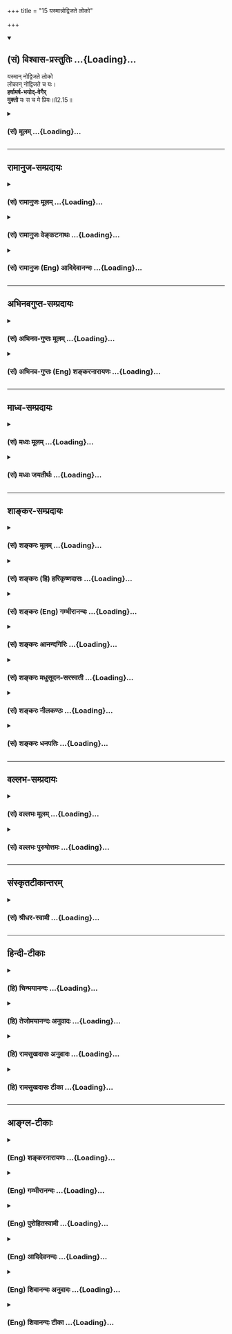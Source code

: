 +++
title = "15 यस्मान्नोद्विजते लोको"

+++
<div class="js_include" newlevelforh1="2" title="(सं) विश्वास-प्रस्तुतिः" unfilled url="/purANam_vaiShNavam/mahAbhAratam/06-bhIShma-parva/03-bhagavad-gItA-parva/saMskRtam/vishvAsa-prastutiH/12_bhakti-yogaH/15_yasmAnnodvijate_l.md">
<details open><summary><h2>(सं) विश्वास-प्रस्तुतिः ...{Loading}...</h2></summary>

यस्मान् नोद्विजते लोको  
लोकान् नोद्विजते च यः।  
**हर्षामर्ष-भयोद्-वेगैर्**  
**मुक्तो** यः स च मे प्रियः॥12.15॥
</details>
</div>
<div class="js_include collapsed" newlevelforh1="3" title="(सं) मूलम्" unfilled url="/purANam_vaiShNavam/mahAbhAratam/06-bhIShma-parva/03-bhagavad-gItA-parva/saMskRtam/mUlam/12_bhakti-yogaH/15_yasmAnnodvijate_l.md">
<details><summary><h3>(सं) मूलम् ...{Loading}...</h3></summary>

यस्मान्नोद्विजते लोको लोकान्नोद्विजते च यः।  
हर्षामर्षभयोद्वेगैर्मुक्तो यः स च मे प्रियः।।12.15।।
</details>
</div>


_________________
## रामानुज-सम्प्रदायः
<div class="js_include collapsed" newlevelforh1="3" title="(सं) रामानुजः मूलम्" unfilled url="/purANam_vaiShNavam/mahAbhAratam/06-bhIShma-parva/03-bhagavad-gItA-parva/saMskRtam/rAmAnujaH/mUlam/12_bhakti-yogaH/15_yasmAnnodvijate_l.md">
<details><summary><h3>(सं) रामानुजः मूलम् ...{Loading}...</h3></summary>

।।12.15।।**यस्मात्** कर्मनिष्ठात् पुरुषान्निमित्तभूतात् **लोको न
उद्विजते;** यः लोकोद्वेगकरं कर्म किंचिद् अपि न करोति इत्यर्थः। **लोकात्
च** निमित्तभूताद् **यः न उद्विजते;** यम् उद्दिश्य सर्वलोको न उद्वेगकरं
कर्म करोति; सर्वाविरोधित्वनिश्चयात्। अतएव कंचन प्रतिहर्षेण; कंचन प्रति
अमर्षेण; कंचन प्रति भयेन; कंचन प्रति उद्वेगेन **मुक्तः** एवंभूतः **यः
सः** अपि **मे प्रियः।**

</details>
</div>
<div class="js_include collapsed" newlevelforh1="3" title="(सं) रामानुजः वेङ्कटनाथः" unfilled url="/purANam_vaiShNavam/mahAbhAratam/06-bhIShma-parva/03-bhagavad-gItA-parva/saMskRtam/rAmAnujaH/venkaTanAthaH/12_bhakti-yogaH/15_yasmAnnodvijate_l.md">
<details><summary><h3>(सं) रामानुजः वेङ्कटनाथः ...{Loading}...</h3></summary>

  
  
।।12.15।। अथ निर्ममत्वादिफलभूतं लोकोद्वेगकरकर्मत्यागरूपं गुणं
विदधत्तत्फलयोगं च दर्शयति -- यस्मात् इति श्लोकेन।
यच्छब्दावृत्तिमात्रेणाधिकार्यन्तरत्वशङ्कानिवृत्त्यर्थंयस्मात्कर्मनिष्ठादित्युक्तम्।
लोकगताया उद्वेगनिवृत्तेः कर्मनिष्ठं प्रति
विधातुमशक्यत्वादुद्वेगकारणभूतकर्मनिवृत्तिर्विधेयत्वेन विवक्षितेति
दर्शयतियो लोकोद्वेगकरमिति। अपकाररूपत्वाभावेऽप्यश्लीलभाषणादिमात्रेणापि हि
लोकोद्वेगो जायत इत्यभिप्रायेणकञ्चिदपीत्युक्तम्। एतेनअद्वेष्टा \[12।13\]
इत्यादिना पूर्वोक्तात्समः शत्रौ च \[12।18\] इत्यादिना वक्ष्यमाणाच्च
वैषम्यं सिद्धम्। लोकान्नोद्विजते च यः इत्यत्रापि हेत्वभावे तात्पर्यम्;
अन्यथा पूर्वोत्तरपौनरुक्त्यप्रसङ्गात्। अस्मिन्नपि
श्लोकेहर्षामर्षभयोद्वेगैर्मुक्तः इत्युद्वेगाभावस्य
विहितत्वात्यस्मान्नोद्विजते इत्यनेन
भिन्नरीतित्वप्रसङ्गाच्चेत्यभिप्रायेणाहयमुद्दिश्येति।
लोकगतोद्वेगकरकर्मनिवृत्तिरपि नास्य विधेयेति विधेयं दर्शयितुं लोकस्य
तथाविधकर्माकरणे हेतुमाहसर्वेति। यथा सर्वाविरोधित्वेन कर्मनिष्ठं लोको
निश्चिनुयात्; तथाऽसौ कर्मनिष्ठो वर्तेतेत्युक्तं भवति। यो न हृष्यति न
द्वेष्टि \[12।17\] इति वक्ष्यमाणादत्र हर्षादेर्विषयभेदेन निवर्तकभेदेन च
वैषम्यज्ञापनायाहअत एव कञ्चन प्रतीति। अत एवेति
उपकारापकारादिहेतुभेदाभावादित्यर्थः। कञ्चन प्रत्युद्वेगेनेति **भयादेः**
पृथगुक्तत्वाद्भयकार्यभूतं कर्म वा जुगुप्सा
वाऽत्रोद्वेगः। यस्मान्नोद्विजते इत्यादिवाक्यत्रयार्थसङ्कलनेनाहय एवम्भूत
इति। पूर्वश्लोकोक्तमैत्रत्वकरुणत्वादिगुणगणाभावेऽपि
लोकोद्वेगकरकर्मनिवृत्तिमात्रेणापि प्रीतो भवामीतिस च इत्यादिनोच्यत इत्याह
-- सोऽपीति।  
  

</details>
</div>
<div class="js_include collapsed" newlevelforh1="3" title="(सं) रामानुजः (Eng) आदिदेवानन्दः" unfilled url="/purANam_vaiShNavam/mahAbhAratam/06-bhIShma-parva/03-bhagavad-gItA-parva/saMskRtam/rAmAnujaH/english/AdidevAnandaH/12_bhakti-yogaH/15_yasmAnnodvijate_l.md">
<details><summary><h3>(सं) रामानुजः (Eng) आदिदेवानन्दः ...{Loading}...</h3></summary>

12.15 That person who is engaged in Karma Yoga does not become the cause of 'fear to the world'; he does nothing to cause fear to the world. He has no cause to 'fear the world,' i.e., no action on the part of others can cause him fear because of the certainty that he is not inimical to the world. Therefore he is not in the habit of showing favour towards someone and intolerance towards others; he has no fear of some or repulsion for others. Such a person is dear to Me.

</details>
</div>


_________________
## अभिनवगुप्त-सम्प्रदायः
<div class="js_include collapsed" newlevelforh1="3" title="(सं) अभिनव-गुप्तः मूलम्" unfilled url="/purANam_vaiShNavam/mahAbhAratam/06-bhIShma-parva/03-bhagavad-gItA-parva/saMskRtam/abhinava-guptaH/mUlam/12_bhakti-yogaH/15_yasmAnnodvijate_l.md">
<details><summary><h3>(सं) अभिनव-गुप्तः मूलम् ...{Loading}...</h3></summary>

।।12.15 -- 12.20।। यस्मादित्यादि मे प्रिया इत्यन्तम्। अनिकेतः -- इदमेव
मया कर्तव्यम् इति यस्य नास्ति प्रतिज्ञा। यथाप्राप्तहेवाकितया
सुखदुःखादिकमुपभुञ्ज्ञानः परमेश्वरविषयसमावेशितहृदयः सुखेनैव प्राप्नोति
परमकैवल्यम् इति।  
  
।। शिवम्।।

</details>
</div>
<div class="js_include collapsed" newlevelforh1="3" title="(सं) अभिनव-गुप्तः (Eng) शङ्करनारायणः" unfilled url="/purANam_vaiShNavam/mahAbhAratam/06-bhIShma-parva/03-bhagavad-gItA-parva/saMskRtam/abhinava-guptaH/english/shankaranArAyaNaH/12_bhakti-yogaH/15_yasmAnnodvijate_l.md">
<details><summary><h3>(सं) अभिनव-गुप्तः (Eng) शङ्करनारायणः ...{Loading}...</h3></summary>

12.15 See Comment under 12.20

</details>
</div>


_________________
## माध्व-सम्प्रदायः
<div class="js_include collapsed" newlevelforh1="3" title="(सं) मध्वः मूलम्" unfilled url="/purANam_vaiShNavam/mahAbhAratam/06-bhIShma-parva/03-bhagavad-gItA-parva/saMskRtam/madhvaH/mUlam/12_bhakti-yogaH/15_yasmAnnodvijate_l.md">
<details><summary><h3>(सं) मध्वः मूलम् ...{Loading}...</h3></summary>

।।12.15।। Sri Madhvacharya did not comment on this sloka.

</details>
</div>
<div class="js_include collapsed" newlevelforh1="3" title="(सं) मध्वः जयतीर्थः" unfilled url="/purANam_vaiShNavam/mahAbhAratam/06-bhIShma-parva/03-bhagavad-gItA-parva/saMskRtam/madhvaH/jayatIrthaH/12_bhakti-yogaH/15_yasmAnnodvijate_l.md">
<details><summary><h3>(सं) मध्वः जयतीर्थः ...{Loading}...</h3></summary>

।।12.15।। Sri Jayatirtha did not comment on this sloka.

</details>
</div>


_________________
## शाङ्कर-सम्प्रदायः
<div class="js_include collapsed" newlevelforh1="3" title="(सं) शङ्करः मूलम्" unfilled url="/purANam_vaiShNavam/mahAbhAratam/06-bhIShma-parva/03-bhagavad-gItA-parva/saMskRtam/shankaraH/mUlam/12_bhakti-yogaH/15_yasmAnnodvijate_l.md">
<details><summary><h3>(सं) शङ्करः मूलम् ...{Loading}...</h3></summary>

।।12.15।। --,**यस्मात्** संन्यासिनः **न उद्विजते** न उद्वेगं गच्छति न
संतप्यते न संक्षुभ्यति **लोकः;** तथा **लोकात्** न **उद्विजते च यः;
हर्षामर्षभयोद्वेगैः** हर्षश्च अमर्षश्च भयं च उद्वेगश्च तैः
हर्षामर्षभयोद्वेगैः **मुक्तः** हर्षः प्रियलाभे अन्तःकरणस्य उत्कर्षः
रोमाञ्चनाश्रुपातादिलिङ्गः; अमर्षः असहिष्णुता; भयं त्रासः उद्वेगः
उद्विग्नता; तैः मुक्तः **यः स च मे प्रियः**।।

</details>
</div>
<div class="js_include collapsed" newlevelforh1="3" title="(सं) शङ्करः (हि) हरिकृष्णदासः" unfilled url="/purANam_vaiShNavam/mahAbhAratam/06-bhIShma-parva/03-bhagavad-gItA-parva/saMskRtam/shankaraH/hindI/harikRShNadAsaH/12_bhakti-yogaH/15_yasmAnnodvijate_l.md">
<details><summary><h3>(सं) शङ्करः (हि) हरिकृष्णदासः ...{Loading}...</h3></summary>

।।12.15।। जिस संन्यासीसे संसार उद्वेगको प्राप्त नहीं होता अर्थात् संतप्त
-- क्षुब्ध नहीं होता और जो स्वयं भी संसारसे उद्वेगयुक्त नहीं होता। जो
हर्ष; अमर्ष; भय और उद्वेगसे रहित है -- प्रिय वस्तुके लाभसे अन्तःकरणमें
जो उत्साह होता है; रोमाञ्च और अश्रुपात आदि जिसके चिह्न हैं उसका नाम हर्ष
है; असहिष्णुताको अमर्ष कहते हैं; त्रासका नाम भय है और उद्विग्नता ही
उद्वेग है इन सबसे जो मुक्त है वह मेरा प्यारा है।

</details>
</div>
<div class="js_include collapsed" newlevelforh1="3" title="(सं) शङ्करः (Eng) गम्भीरानन्दः" unfilled url="/purANam_vaiShNavam/mahAbhAratam/06-bhIShma-parva/03-bhagavad-gItA-parva/saMskRtam/shankaraH/english/gambhIrAnandaH/12_bhakti-yogaH/15_yasmAnnodvijate_l.md">
<details><summary><h3>(सं) शङ्करः (Eng) गम्भीरानन्दः ...{Loading}...</h3></summary>

12.15 Sah ca, he too; yasmat, owing to whom owing to which monk; lokah,
the world; na udvijate, is not disturbed, not afflicted, not agitated;
so also, yah na udvijate, he who is not disturbed; lokat, by the world;
muktah, who is free; harsa-amarsa-bhaya-udvegaih, from joy, impatience,
fear and anxiety;-harsa is elation of the mind on aciring a thing dear
to oneself, and is manifested as horripillation, shedding of tears,
etc.; amarsa is non-forbearance; bhaya is fright; udvega is distress; he
who is free from them-, is priyah, dear; me, to Me.

</details>
</div>
<div class="js_include collapsed" newlevelforh1="3" title="(सं) शङ्करः आनन्दगिरिः" unfilled url="/purANam_vaiShNavam/mahAbhAratam/06-bhIShma-parva/03-bhagavad-gItA-parva/saMskRtam/shankaraH/AnandagiriH/12_bhakti-yogaH/15_yasmAnnodvijate_l.md">
<details><summary><h3>(सं) शङ्करः आनन्दगिरिः ...{Loading}...</h3></summary>

।।12.15।। उद्वेगादिराहित्यमपि ज्ञानवतो विशेषणमित्याह -- **यस्मादिति।** न
केवलमुद्वेगं प्रत्यपादानत्वमेव संन्यासिनोऽनुपपन्नं किंतु
तत्कर्तृत्वमपीत्याह -- **तथेति।** असहिष्णुता परकीयप्रकर्षस्येति शेषः।
त्रासस्तस्करादिदर्शनाधीनः। उद्विग्नत्वमचेतनाच्चेतनाधीनस्य
लोकादगतित्वादिति यावत्।

</details>
</div>
<div class="js_include collapsed" newlevelforh1="3" title="(सं) शङ्करः मधुसूदन-सरस्वती" unfilled url="/purANam_vaiShNavam/mahAbhAratam/06-bhIShma-parva/03-bhagavad-gItA-parva/saMskRtam/shankaraH/madhusUdana-sarasvatI/12_bhakti-yogaH/15_yasmAnnodvijate_l.md">
<details><summary><h3>(सं) शङ्करः मधुसूदन-सरस्वती ...{Loading}...</h3></summary>

।।12.15।। पुनस्तस्यैव विशेषणानि -- यस्मादिति। यस्मात्सर्वभूताभयदायिनः
संन्यासिनो हेतोर्नोद्विजते न संतप्यते लोको यः कश्चिदपि जनः तथा
लोकान्निरपराधोद्वेजनैकव्रतान् खलजनान्नोद्विजते च यः अद्वैतदर्शित्वात्;
परमकारुणिकत्वेन क्षमाशीलत्वाच्च। किंच हर्षः स्वस्य प्रियलाभे
रोमाञ्चाश्रुपातादिहेतुरानन्दाभिव्यञ्जकश्चित्तवृत्तिविशेषः; अमर्षः
परोत्कर्षासहनरूपश्चित्तवृत्तिविशेषः; भयं
व्याघ्रादिदर्शनाधीनश्चित्तवृत्तिविशेषस्त्रासः। उद्वेग एकाकी कथं विजने
सर्वपरिग्रहशून्यो जीविष्यामीत्येवंविधो
व्याकुलतारूपश्चित्तवृत्तिविशेषस्तैर्हर्षामर्षभयोद्वेगैर्मुक्तो यः
अद्वैतदर्शितया तदयोग्यत्वेन तैरेव स्वयं परित्यक्तो नतु तेषां त्यागाय
स्वयं व्यापृत इति यावत्। तेन मद्भक्त इत्यनुकृष्यते। ईदृशो मद्भक्तो यः स
मे प्रिय इति पूर्ववत्।

</details>
</div>
<div class="js_include collapsed" newlevelforh1="3" title="(सं) शङ्करः नीलकण्ठः" unfilled url="/purANam_vaiShNavam/mahAbhAratam/06-bhIShma-parva/03-bhagavad-gItA-parva/saMskRtam/shankaraH/nIlakaNThaH/12_bhakti-yogaH/15_yasmAnnodvijate_l.md">
<details><summary><h3>(सं) शङ्करः नीलकण्ठः ...{Loading}...</h3></summary>

।।12.15।। स च निरहंकारो द्विविधः। समाधिस्थो व्युत्थितश्च। तयोर्लक्षणं
क्रमेणाह द्वाभ्याम् -- **यस्मादिति।** यस्मात्समाधिस्थत्वेन
काष्ठसमाल्लोको नोद्विजते न त्रस्यति। लोकादपि यो
निर्मनस्कत्वान्नोद्विजते। अतएव हर्ष इष्टलाभे सति मनस उत्फुल्लता।
अमर्षोऽसहिष्णुता। भयमात्मोच्छेदशङ्का। उद्वेगस्तत्कृतैव व्याकुलता।
एतैर्निर्मनस्कत्वादेव स्वयमेव मुक्तस्त्यक्तः। नत्वेतान्स्वयं त्यक्तुं
यतते साधकवत्। ईदृशो यो मद्भक्तः स च मे प्रियः।

</details>
</div>
<div class="js_include collapsed" newlevelforh1="3" title="(सं) शङ्करः धनपतिः" unfilled url="/purANam_vaiShNavam/mahAbhAratam/06-bhIShma-parva/03-bhagavad-gItA-parva/saMskRtam/shankaraH/dhanapatiH/12_bhakti-yogaH/15_yasmAnnodvijate_l.md">
<details><summary><h3>(सं) शङ्करः धनपतिः ...{Loading}...</h3></summary>

।।12.15।। तमेव विशेषणान्तरैर्विशिनष्टि। यस्मात्तत्त्वविदः संन्यासिनो लोकः
सर्वो जनो नोद्विजते उद्वेगं संतापं संक्षोभं न गच्छति। लोकान्नोद्विजते च
यः। अतएव हर्षामर्षभयोद्वेगैर्मुक्तः प्रियलाभेऽन्तःकरणस्योत्कर्षो
रोमञ्चाश्रुपातादिलिङ्गो हर्षः;अभिलषितप्रतिघातेऽसहिष्णुताऽमर्षः;
व्याघ्रादिदर्शननिब्धनस्त्रासो भयं; दुर्जनैराकुष्टे ताटितेऽपि
चित्तस्योद्विग्नता उद्वेगस्तैर्मुक्तो यः स च मे प्रियः।

</details>
</div>


_________________
## वल्लभ-सम्प्रदायः
<div class="js_include collapsed" newlevelforh1="3" title="(सं) वल्लभः मूलम्" unfilled url="/purANam_vaiShNavam/mahAbhAratam/06-bhIShma-parva/03-bhagavad-gItA-parva/saMskRtam/vallabhaH/mUlam/12_bhakti-yogaH/15_yasmAnnodvijate_l.md">
<details><summary><h3>(सं) वल्लभः मूलम् ...{Loading}...</h3></summary>

।।12.15।। किञ्च यस्मादिति।
भगवत्सेवाकर्मनिष्ठान्मैत्र्यात्तत्तदाचारसंशोधनप्रयोगात् लोको नोद्विजते।
यश्च स्वयं तत्तदाचारपराङ्मुखात्तस्माल्लोकाच्च नोद्विजते; किन्तु स्वधर्मे
एव निष्ठितो भवति तथा। स्वेष्टप्राप्तौ हर्षः; अप्राप्तौ वाऽमर्षः;
कुतश्चिद्भयं प्रतिकूलादुद्वेगश्चिन्ता चेत्येभिर्मुक्तः प्रह्लाद इव स
भक्तो मे प्रियः।

</details>
</div>
<div class="js_include collapsed" newlevelforh1="3" title="(सं) वल्लभः पुरुषोत्तमः" unfilled url="/purANam_vaiShNavam/mahAbhAratam/06-bhIShma-parva/03-bhagavad-gItA-parva/saMskRtam/vallabhaH/puruShottamaH/12_bhakti-yogaH/15_yasmAnnodvijate_l.md">
<details><summary><h3>(सं) वल्लभः पुरुषोत्तमः ...{Loading}...</h3></summary>

  
  
।।12.15।। किञ्च -- यस्मादिति। यस्मात् सकाशाल्लोकः न उद्विजते ध्रुवादिवत्
सकामभजनादिना लोकः क्लेशं नाप्नोति। च पुनः लोकात् स्वस्योत्सादनार्थं
तपआदियत्नवतो यो न उद्विजते भयं न प्राप्नोतीत्यर्थः। च पुनः
हर्षामर्षभयोद्वेगैर्मुक्तः हर्षः स्वेष्टाप्त्या तद्राहित्येन सर्वत्र
भगवदात्मकत्वेनेतरास्फूर्त्या सर्वदैव हर्षात्मक,एवेत्यर्थः अमर्षः
परोत्कर्षासहिष्णुता; तद्राहित्येन भगवल्लीलात्मकज्ञानवानित्यर्थः। भयं
त्रासः; तदभावेन भगवद्रक्षणसामर्थ्यज्ञानवानित्यर्थः।
उद्वेगश्चित्तलोभस्तेन सेवादिसमये चित्तचाञ्चल्यरहित इत्यर्थः। एतादृशो यः
स मे प्रियः।  
  

</details>
</div>


_________________
## संस्कृतटीकान्तरम्
<div class="js_include collapsed" newlevelforh1="3" title="(सं) श्रीधर-स्वामी" unfilled url="/purANam_vaiShNavam/mahAbhAratam/06-bhIShma-parva/03-bhagavad-gItA-parva/saMskRtam/shrIdhara-svAmI/12_bhakti-yogaH/15_yasmAnnodvijate_l.md">
<details><summary><h3>(सं) श्रीधर-स्वामी ...{Loading}...</h3></summary>

।।12.15।। किंच **-- यस्मादिति।** यस्मात्सकाशाल्लोको जनो नोद्विजते
भयशङ्कया संक्षोभं न प्राप्नोति यश्च लोकान्नोद्विजते यश्च
स्वाभाविकैर्हर्षादिभिर्मुक्तः। तत्र हर्षः स्वस्येष्टार्थलाभे उत्साहः;
अमर्षः परस्य लाभेऽसहनम्; भयं त्रासः;उद्वेगो भयादिनिमित्तचित्तक्षोभः
एतैर्विमुक्तो यो मद्भक्तः स मे प्रियः।

</details>
</div>


_________________
## हिन्दी-टीकाः
<div class="js_include collapsed" newlevelforh1="3" title="(हि) चिन्मयानन्दः" unfilled url="/purANam_vaiShNavam/mahAbhAratam/06-bhIShma-parva/03-bhagavad-gItA-parva/hindI/chinmayAnandaH/12_bhakti-yogaH/15_yasmAnnodvijate_l.md">
<details><summary><h3>(हि) चिन्मयानन्दः ...{Loading}...</h3></summary>

।।12.15।। इस प्रकरण के द्वितीय भागरूप श्लोक में ज्ञानी भक्त के तीन और
लक्षण बताये गये हैं। जिस पुरुष से इस लोक को उद्वेग नहीं होता ज्ञानी
पुरुष वह है; जो लोक में किसी प्रकार का विक्षेप या उद्वेग उत्पन्न नहीं
करता है। जहाँ सूर्य है वहाँ अन्धकार नहीं रह सकता वैसे ही; जहाँ शान्त और
आनन्दस्वरूप में स्थित ज्ञानी भक्त होगा; वहाँ अशान्ति और उदासी का प्रश्न
ही नहीं उठता है। उसके आसपास शान्ति; प्रेम और आनन्द का ही ऐसा वातावरण
निर्मित होता है कि वहाँ पहुँचने पर एक क्षुब्ध और दुखी पुरुष भी उस
महात्मा पुरुष से प्रभावित होकर अपने दुख को भूलकर शान्ति का अनुभव करता
है। वास्तविकता तो यह है कि सारा जगत् उस सन्त के समीप विवश हुआ सा दौड़
पड़ता है केवल उसके ज्ञान और आनन्द को स्वयं में अनुभव करने के लिए जो
स्वयं भी किसी से उद्विग्न नहीं होता है न केवल वह सबको शान्ति प्रदान करता
है बल्कि स्वयं अपनी शान्ति और आनन्द को किसी प्रकार से भी नहीं खोता है।
जगत् की कोई भी स्थिति उसे उद्विग्न नहीं कर सकती। बाह्य दुर्व्यवस्था
विरोध और प्रतिशोध की भावना से पूर्ण उपद्रवी लोगों के होने पर भी उसके मन
में विक्षेप नहीं होता। भौतिक वस्तुओं का यह जगत् सदैव परिवर्तित होता रहता
है; और सामान्यत सबको विमूढ और दुखी कर देने वाला मृत्यु का यह ताण्डव सन्त
पुरुष की मनशान्ति को रंचमात्र भी विचलित नहीं कर सकता। मानो वह अधिक
शक्तिशाली धातु का बना होता है और उसका जीवन सुदृढ़ नीव पर निर्मित होता
है। समुद्र की सतह पर अनेक लकड़ियाँ इतस्तत बहती और भटकती रहती हैं; किन्तु
समुद्री चट्टानों की दृढ़ नींव पर निर्मित दीपस्तम्भ समुद्र में उठने वाले
ज्वारभाटे का अवलोकन करते हुये निश्चल और सीधा खड़ा रहता है ज्ञानी पुरुष
का व्यक्तित्व जीवन के अधिष्ठानस्वरूप सत्य वस्तु की अनुभूति में स्थित
होने के कारण जीवन की सतही परिस्थितियों से कभी विचलित नहीं होता; क्योंकि
उसके मन में किसी वस्तु से कोई आसक्ति नहीं होती। संघर्षमय परिस्थितियों के
अन्तर्बाह्य भी वह एक नित्य अपरिवर्तनशील अधिष्टान को देखता है; और प्रकृति
के शुद्ध संगीत में मनुष्य के द्वारा उत्पन्न किये जा रहे वर्जित स्वरों
में भी वह एक अचल और शुद्ध स्वर का ही श्रवण करता है। वह हर्ष; अमर्ष; भय और
उद्वेग से मुक्त होता है। इस प्रकार जो भक्त अपने स्वयं के साथ तथा जगत् के
साथ भी सदा शान्ति का अनुभव करता है; और जो परिस्थितियों पर शासन करता है;
और उनका शिकार नहीं बनता है; जिसने सामान्य मनुष्य के अवगुणों और
प्रतिक्रियाओं को पार कर लिया है; ऐसा भक्त मुझे प्रिय है। इसी विषय में
भगवान् आगे कहते हैं

</details>
</div>
<div class="js_include collapsed" newlevelforh1="3" title="(हि) तेजोमयानन्दः अनुवादः" unfilled url="/purANam_vaiShNavam/mahAbhAratam/06-bhIShma-parva/03-bhagavad-gItA-parva/hindI/tejomayAnandaH/anuvAdaH/12_bhakti-yogaH/15_yasmAnnodvijate_l.md">
<details><summary><h3>(हि) तेजोमयानन्दः अनुवादः ...{Loading}...</h3></summary>

।।12.15।। जिससे कोई लोक (अर्थात् जीव, व्यक्ति) उद्वेग को प्राप्त नहीं
होता और जो स्वयं भी किसी व्यक्ति से उद्वेग अनुभव नहीं करता तथा जो हर्ष,
अमर्ष (असहिष्णुता) भय और उद्वेगों से मुक्त है,वह भक्त मुझे प्रिय है।।

</details>
</div>
<div class="js_include collapsed" newlevelforh1="3" title="(हि) रामसुखदासः अनुवादः" unfilled url="/purANam_vaiShNavam/mahAbhAratam/06-bhIShma-parva/03-bhagavad-gItA-parva/hindI/rAmasukhadAsaH/anuvAdaH/12_bhakti-yogaH/15_yasmAnnodvijate_l.md">
<details><summary><h3>(हि) रामसुखदासः अनुवादः ...{Loading}...</h3></summary>

।।12.15।। जिससे किसी प्राणीको उद्वेग नहीं होता और जिसको खुद भी किसी
प्राणीसे उद्वेग नहीं होता तथा जो हर्ष, अमर्ष (ईर्ष्या), भय और उद्वेगसे
रहित है, वह मुझे प्रिय है।

</details>
</div>
<div class="js_include collapsed" newlevelforh1="3" title="(हि) रामसुखदासः टीका" unfilled url="/purANam_vaiShNavam/mahAbhAratam/06-bhIShma-parva/03-bhagavad-gItA-parva/hindI/rAmasukhadAsaH/TIkA/12_bhakti-yogaH/15_yasmAnnodvijate_l.md">
<details><summary><h3>(हि) रामसुखदासः टीका ...{Loading}...</h3></summary>

।।12.15।।***व्याख्या--*'यस्मान्नोद्विजते लोकः'--**भक्त सर्वत्र और सबमें
अपने परमप्रिय प्रभुको ही देखता है। अतः उसकी दृष्टिमें मन, वाणी और शरीरसे
होनेवाली सम्पूर्ण क्रियाएँ एकमात्र भगवान्की प्रसन्नताके लिये ही होती है
(गीता 6। 31)। ऐसी अवस्थामें भक्त किसी भी प्राणीको उद्वेग कैसे पहुँचा
सकता है; फिर भी भक्तोंके चरित्रमें यह देखनेमें आता है कि उनकी महिमा,
आदर-सत्कार तथा कहीं-कहीं उनकी क्रिया, यहाँतक कि उनकी सौम्य आकृतिमात्रसे
भी कुछ लोग ईर्ष्यावश उद्विग्न हो जाते हैं और भक्तोंसे अकारण द्वेष और
विरोध करने लगते हैं।  
  
लोगोंको भक्तसे होनेवाले उद्वेगके सम्बन्धमें विचार किया जाय, तो यही पता
चलेगा कि भक्तकी क्रियाएँ कभी किसीके उद्वेगका कारण नहीं होतीं; क्योंकि
भक्त प्राणिमात्रमें भगवान्की ही देखता है--**'वासुदेवः सर्वम्'** (गीता 7।
19)। उसकी मात्र क्रियाएँ स्वभावतः प्राणियोंके परमहितके लिये ही होती हैं।
उसके द्वारा कभी भूलसे भी किसीके अहितकी चेष्टा नहीं होती। जिनको उससे
उद्वेग होता है, वह उनके अपने राग-द्वेषयुक्त आसुर स्वभावके कारण ही होता
है। अपने ही दोषयुक्त स्वभावके कारण उनको भक्तकी हितपूर्ण चेष्टाएँ भी
उद्वेगजनक प्रतीत होती हैं। इसमें भक्तका क्या दोष; भर्तृहरिजी कहते
हैं--**मृगमीनसज्जनानां तृणजलसंतोषविहितवृत्तीनाम्।**  
  
लुब्धकधीवरपिशुना निष्कारणवैरिणो जगति।। (भर्तृहरिनीतिशतक 61)  
  
'हरिण, मछली और सज्जन क्रमशः तृण, जल और संतोषपर अपना जीवन-निर्वाह करते
हैं (किसीको कुछ नहीं कहते); परन्तु व्याध, मछुए और दुष्टलोग अकारण ही इनसे
वैर करते हैं। '  
 वास्तवमें भक्तोंद्वारा दूसरे मनुष्योंके उद्विग्न होनेका प्रश्न ही पैदा
नहीं होता, प्रत्युत भक्तोंके चरित्रमें ऐसे प्रसङ्ग देखनेमें आते हैं कि
उनसे द्वेष रखनेवाले लोग भी उनके चिन्तन और सङ्ग-दर्शन-स्पर्ष-वार्तालापके
प्रभावसे अपना आसुर स्वभाव छोड़कर भक्त हो गये। ऐसा होनेमें भक्तोंका
उदारतापूर्ण स्वभाव ही हेतु है।**उमा संत कइ इहइ बड़ाई। मंद करत जो करइ
भलाई**।। (मानस 5। 41। 4)  
 परन्तु भक्तोंसे द्वेष करनेवाले सभी लोगोंको लाभ ही होता हो -- ऐसा नियम
भी नहीं है।  
 अगर ऐसा मान लिया जाय कि भक्तसे किसीको उद्वेग होता ही नहीं अथवा दूसरे
लोग भक्तके विरुद्ध कोई चेष्टा करते ही नहीं या भक्तके शत्रुमित्र होते ही
नहीं; तो फिर भक्तके लिये शत्रु-मित्र, मान-अपमान, निन्दा-स्तुति आदिमें सम
होनेकी बात (जो आगे अठारहवें-उन्नीसवें श्लोकोंमें कही गयी है) नहीं कही
जाती। तात्पर्य यह है कि लोगोंको अपने आसुर स्वभावके कारण भक्तकी हितकर
क्रियाओंसे भी उद्वेग हो सकता है और वे बदलेकी भावनासे भक्तके विरुद्ध
चेष्टा कर सकते हैं तथा अपनेको उस भक्तका शत्रु मान सकते हैं; परन्तु
भक्तकी दृष्टिमें न तो कोई शत्रु होता है और न किसीको उद्विग्न करनेका उसका
भाव ही होता है।  
  
 **'लोकान्नोद्विजते च यः'--**पहले भगवान्ने बताया कि भक्तसे किसी
प्राणीको उद्वेग नहीं होता और अब उपर्युक्त पदोंसे यह बताते हैं कि भक्तको
खुद भी किसी प्राणीसे उद्वेग नहीं होता। इसके दो कारण हैं  
 --(1) भक्तके शरीर, मन, इन्द्रियाँ, सिद्धान्त आदिके विरुद्ध भी अनिच्छा
या परेच्छासे क्रियाएँ और घटनाएँ हो सकती हैं। परन्तु वास्तविकताका बोध
होने तथा भगवान्में अत्यन्त प्रेम होनेके कारण भक्त भगवत्प्रेममें इतना
निमग्न रहता है कि उसको सर्वत्र और सबमें भगवान्के ही दर्शन होते हैं।
इसलिये प्राणिमात्रकी क्रियाओंमें (चाहे उनमें कुछ उसके प्रतिकूल ही क्यों
न हों) उसको भगवान्की ही लीला दिखायी देती है। अतः उसको किसी भी क्रियासे
कभी उद्वेग नहीं होता।  
  
(2) मनुष्यको दूसरोंसे उद्वेग तभी होता है, जब उसकी कामना, मान्यता, साधना,
धारणा आदिका विरोध होता है। भक्त सर्वथा पूर्णकाम होता है। इसलिये दूसरोंसे
उद्विग्न होनेका कोई कारण ही नहीं रहता।  
 **'हर्षामर्षभयोद्वेगैर्मुक्तो यः स च मे प्रियः'--**यहाँ हर्षसे मुक्त
होनेका तात्पर्य यह है कि सिद्ध भक्त सब प्रकारके हर्षादि विकारोंसे सर्वथा
रहित होता है। पर इसका आशय यह नहीं है कि सिद्ध भक्त सर्वथा हर्षरहित
(प्रसन्नताशून्य) होता है, प्रत्युत उसकी प्रसन्नता तो नित्य, एकरस,विलक्षण
और अलौकिक होती है। हाँ, उसकी प्रसन्नता सांसारिक पदार्थोंके संयोग-वियोगसे
उत्पन्न क्षणिक, नाशवान् तथा घटने-बढ़नेवाली नहीं होती। सर्वत्र
भगवद्बुद्धि रहनेसे एकमात्र अपने इष्टदेव भगवान्को और उनकी लीलाओंको
देख-देखकर वह सदा ही प्रसन्न रहता है।  
  
 किसीके उत्कर्ष-(उन्नति-) को सहन न करना 'अमर्ष' कहलाता है। दूसरे
लोगोंको अपने समान या अपनेसे अधिक सुख-सुविधा, धन, विद्या, महिमा,
आदर-सत्कार आदि प्राप्त हुआ देखकर साधारण मनुष्यके अन्तःकरणमें उनके प्रति
ईर्ष्या होने लगती है; क्योंकि उसको दूसरोंका उत्कर्ष सहन नहीं होता।  
 कई बार कुछ साधकोंके अन्तःकरणमें भी दूसरे साधकोंकी आध्यात्मिक उन्नति और
प्रसन्नता देखकर अथवा सुनकर किञ्चित् ईर्ष्याका भाव पैदा हो जाता है। पर
भक्त इस विकारसे सर्वथा रहित होता है क्योंकि उसकी दृष्टिमें अपने प्रिय
प्रभुके सिवाय अन्य किसीकी स्वतन्त्र सत्ता रहती ही नहीं। फिर वह किसके
प्रति अमर्ष करे और क्यों करे;  
 अगर साधकके हृदयमें दूसरोंकी आध्यात्मिक उन्नति देखकर ऐसा भाव पैदा होता
है कि मेरी भी ऐसी ही आध्यात्मिक उन्नति हो, तो यह भाव उसके साधनमें सहायक
होता है। परन्तु अगर साधकके हृदयमें ऐसा भाव पैदा हो जाय कि इसकी उन्नति
क्यों हो गयी, तो ऐसे दुर्भावके कारण उसके हृदयमें अमर्षका भाव पैदा हो
जायगा, जो उसे पतनकी ओर ले जानेवाला होगा।  
 इष्टके वियोग और अनिष्टके संयोगकी आशङ्कासे होनेवाले विकरालको 'भय' कहते
हैं। भय दो कारणोंसे होता है -- (1) बाहरी कारणोंसे; जैसे -- सिंह, साँप,
चोर, डाकू आदिसे अनिष्ट होने अथवा किसी प्रकारकी सांसारिक हानि पहुँचनेकी
आशङ्कासे होनेवाला भय और (2) भीतरी कारणोंसे; जैसे -- चोरी, झूठ, कपट,
व्यभिचार आदि शास्त्रविरुद्ध भावों तथा आचरणोंसे होनेवाला भय।  
  
सबसे बड़ा भय मौतका होता है। विवेकशील कहे जानेवाले पुरुषोंको भी प्रायः
मौतका भय बना रहता है **(टिप्पणी प₀ 653)**। साधकको भी प्रायः
सत्सङ्ग-भजन-ध्यानादि साधनोंसे शरीरके कृश होने आदिका भय रहता है। उसको
कभी-कभी यह भय भी होता है कि संसारसे सर्वथा वैराग्य हो जानेपर मेरे शरीर
और परिवारका पालन कैसे होगा! साधारण मनुष्यको अनुकूल वस्तुकी प्राप्तिमें
बाधा पहुँचानेवाले अपनेसे बलवान् मनुष्यसे भय होता है। ये सभी भय केवल
शरीर-(जडता-) के आश्रयसे ही पैदा होते हैं। भक्त सर्वथा भगवच्चरणोंके
आश्रित रहता है, इसलिये वह सदा-सर्वदा भयरहित होता है। साधकको भी तभीतक भय
रहता है, जबतक वह सर्वथा भगवच्चरणोंके आश्रित नहीं हो जाता।  
 सिद्ध भक्तको तो सदा, सर्वत्र अपने प्रिय प्रभुकी लीला ही दीखती है। फिर
भगवान्की लीला उसके हृदयमें भय कैसे पैदा कर सकती है!  
 मनका एकरूप न रहकर हलचलयुक्त हो जाना 'उद्वेग' कहलाता है। इस (पंद्रहवें)
श्लोकमें 'उद्वेग' शब्द तीन बार आया है। पहली बार उद्वेगकी बात कहकर
भगवान्ने यह बताया कि भक्तकी कोई भी क्रिया उसकी ओरसे किसी मनुष्यके
उद्वेगका कारण नहीं बनती। दूसरी बार उद्वेगकी बात कहकर यह बताया कि दूसरे
मनुष्योंकी किसी भी क्रियासे भक्तके अन्तःकरणमें उद्वेग नहीं होता। इसके
सिवाय दूसरे कई कारणोंसे भी मनुष्यको उद्वेग हो सकता है; जैसे बार-बार
कोशिश करनेपर भी अपना कार्य पूरा न होना, कार्यका इच्छानुसार फल न मिलना,
अनिच्छासे ऋतु-परिवर्तन; भूकम्भ, बाढ़ आदि दुःखदायी घटनाएँ घटना; अपनी
कामना, मान्यता, सिद्धान्त अथवा साधनमें विघ्न पड़ना आदि। भक्त इन सभी
प्रकारके उद्वेगोंसे सर्वथा मुक्त होता है -- यह बतानेके लिये ही तीसरी बार
उद्वेगकी बात कही गयी है। तात्पर्य यह है कि भक्तके अन्तःकरणमें 'उद्वेग'
नामकी कोई चीज रहती ही नहीं।  
 उद्वेगके होनेमें अज्ञानजनित इच्छा और आसुर स्वभाव ही कारण है। भक्तमें
अज्ञानका सर्वथा अभाव होनेसे कोई स्वतन्त्र इच्छा नहीं रहती, फिर आसुर
स्वभाव तो साधना-अवस्थामें ही नष्ट हो जाता है। भगवान्की इच्छा ही भक्तकी
इच्छा होती है। भक्त अपनी क्रियाओंके फलरूपमें अथवा अनिच्छासे प्राप्त
अनुकूल-प्रतिकूल परिस्थितिमें भगवान्का कृपापूर्ण विधान ही देखता है और
निरन्तर आनन्दमें मग्न रहता है। अतः भक्तमें उद्वेगका सर्वथा अभाव होता
है।  
 **'मुक्तः'** पदका अर्थ है --विकारोंसे सर्वथा छूटा हुआ। अन्तःकरणमें
संसारका आदर रहनेसे अर्थात् परमात्मामें पूर्णतया मन-बुद्धि न लगनेसे ही
हर्ष, अमर्ष, भय, उद्वेग आदि विकार उत्पन्न होते हैं। परन्तु भक्तकी
दृष्टमें एक भगवान्के सिवाय अन्य किसीकी स्वतन्त्र सत्ता और महत्ता न
रहनेसे उसमें ये विकार उत्पन्न ही नहीं होते। उसमें स्वाभाविक ही
सद्गुण-सदाचार रहते हैं। इस श्लोकमें भगवान्ने **'भक्तः'** पद न देकर
**'मुक्तः'** पद दिया है। इसका तात्पर्य यह है कि भक्त यावन्मात्र
दुर्गुण-दुराचारोंसे सर्वथा रहित होता है।  
  
गुणोंका अभिमान होनेसे दुर्गुण अपने-आप आ जाते हैं। अपनेमें किसी गुणके
आनेपर अभिमानरूप दुर्गुण उत्पन्न हो जाय तो उस गुणको गुण कैसे माना जा सकता
है ;दैवी सम्पत्ति (सद्गुण) से कभी आसुरी सम्पत्ति (दुर्गुण) उत्पन्न नहीं
हो सकती। अगर दैवी सम्पत्तिसे आसुरी सम्पत्तिकी उत्पत्ति होती तो **'दैवी
संपद्विमोक्षाय'** (गीता 16। 5) -- इन भगवद्वचनोंके अनुसार मनुष्य मुक्त
कैसे होता; वास्तवमें गुणोंके,अभिमानमें गुण कम तथा दुर्गुण (अभिमान) अधिक
होता है। अभिमानसे दुर्गुणोंकी वृद्धि होती है; क्योंकि सभी
दुर्गुण-दुराचार अभिमानके ही आश्रित रहते हैं।  
 भक्तको तो प्रायः इस बातकी जानकारी ही नहीं होती कि मेरेमें कोई गुण है।
अगर उसको अपनेमें कभी कोई गुण दीखता भी है तो वह उसको भगवान्का ही मानता
है, अपना नहीं। इस प्रकार गुणोंका अभिमान न होनेके कारण भक्त सभी
दुर्गुण-दुराचारों, विकारोंसे मुक्त होता है।  
  
भक्तको भगवान् प्रिय होते हैं, इसलिये भगवान्को भी भक्त प्रिय होते हैं,
(गीता 7। 17)।  
  
***सम्बन्ध--***सिद्ध भक्तके छः लक्षण बतानेवाला तीसरा प्रकरण आगेके
श्लोकमें आया है।

</details>
</div>


_________________
## आङ्ग्ल-टीकाः
<div class="js_include collapsed" newlevelforh1="3" title="(Eng) शङ्करनारायणः" unfilled url="/purANam_vaiShNavam/mahAbhAratam/06-bhIShma-parva/03-bhagavad-gItA-parva/english/shankaranArAyaNaH/12_bhakti-yogaH/15_yasmAnnodvijate_l.md">
<details><summary><h3>(Eng) शङ्करनारायणः ...{Loading}...</h3></summary>

12.15. He, on account of whom the world does not get agitated; who too does not feel agitated on account of the world; who is free from joy and impatience, fear and anxiety-he is dear to Me.

</details>
</div>
<div class="js_include collapsed" newlevelforh1="3" title="(Eng) गम्भीरानन्दः" unfilled url="/purANam_vaiShNavam/mahAbhAratam/06-bhIShma-parva/03-bhagavad-gItA-parva/english/gambhIrAnandaH/12_bhakti-yogaH/15_yasmAnnodvijate_l.md">
<details><summary><h3>(Eng) गम्भीरानन्दः ...{Loading}...</h3></summary>

12.15 He, too, owing to whom the world is not disturbed, and who is not disturbed by the world, who is free from joy, impatience, fear and anxiety, is dear to Me.

</details>
</div>
<div class="js_include collapsed" newlevelforh1="3" title="(Eng) पुरोहितस्वामी" unfilled url="/purANam_vaiShNavam/mahAbhAratam/06-bhIShma-parva/03-bhagavad-gItA-parva/english/purohitasvAmI/12_bhakti-yogaH/15_yasmAnnodvijate_l.md">
<details><summary><h3>(Eng) पुरोहितस्वामी ...{Loading}...</h3></summary>

12.15 He who does not harm the world, and whom the world cannot harm,
who is not carried away by any impulse of joy, anger or fear, such a one is My beloved.

</details>
</div>
<div class="js_include collapsed" newlevelforh1="3" title="(Eng) आदिदेवनन्दः" unfilled url="/purANam_vaiShNavam/mahAbhAratam/06-bhIShma-parva/03-bhagavad-gItA-parva/english/AdidevanandaH/12_bhakti-yogaH/15_yasmAnnodvijate_l.md">
<details><summary><h3>(Eng) आदिदेवनन्दः ...{Loading}...</h3></summary>

12.15 He from whom the world has no cause to be frightened, who is not frightened by the world, who is free from joy and impatience, fear and repulsion - he is dear to me.

</details>
</div>
<div class="js_include collapsed" newlevelforh1="3" title="(Eng) शिवानन्दः अनुवादः" unfilled url="/purANam_vaiShNavam/mahAbhAratam/06-bhIShma-parva/03-bhagavad-gItA-parva/english/shivAnandaH/anuvAdaH/12_bhakti-yogaH/15_yasmAnnodvijate_l.md">
<details><summary><h3>(Eng) शिवानन्दः अनुवादः ...{Loading}...</h3></summary>

12.15 He by whom the world is not agitated and who cannot be agitated by the world, and who is freed from joy, anger, fear and anxiety he is dear to Me.

</details>
</div>
<div class="js_include collapsed" newlevelforh1="3" title="(Eng) शिवानन्दः टीका" unfilled url="/purANam_vaiShNavam/mahAbhAratam/06-bhIShma-parva/03-bhagavad-gItA-parva/english/shivAnandaH/TIkA/12_bhakti-yogaH/15_yasmAnnodvijate_l.md">
<details><summary><h3>(Eng) शिवानन्दः टीका ...{Loading}...</h3></summary>

12.15 यस्मात् for whom; न not; उद्विजते is agitated; लोकः the world;
लोकात् from the world; न not; उद्विजते is agitated; च and; यः who;
हर्षामर्षभयोद्वेगैः by (from) joy; wrath; fear and anxiety; मुक्तः
freed; यः who; सः he; च and; मे to Me; प्रियः dear.Commentary Harsha Joy; exhilaration of the mind when one obtains an object of desire. This is indicated by hair standing on end; tears flowing down the face;
etc.Amarsha Anger. Some say that it is a mixture of jealousy and anger.Udvega Anxiety; worry; sorrow; discomfiture.The knower of Brahman or the devotee of the Lord never injures any creature in thought; word and deed. He gives security of life to all creatures. Therefore; no creature is afraid of him. The sage feels that the world is his body;
his own Self. How can he be afraid of the world then He never hurts others and is not hurt by the words or deeds of others.The mental modifications of joy; envy; fear and anxiety leave the sage or devotee of their own accord; just as the beasts and birds leave the forest when it is on fire.Such a sage or devotee is dear to Me. How can I describe him

</details>
</div>
